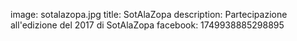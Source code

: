 image: sotalazopa.jpg
title: SotAlaZopa
description: Partecipazione all'edizione del 2017 di SotAlaZopa
facebook: 1749938885298895
